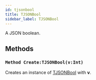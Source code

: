 ```yaml
---
id: tjsonbool
title: TJSONBool
sidebar_label: TJSONBool
---
```


A JSON boolean.


## Methods

### `Method Create:TJSONBool(v:Int)`

Creates an instance of [TJSONBool](../../../brl/brl.json/tjsonbool) with <b>v</b>.

<br/>

